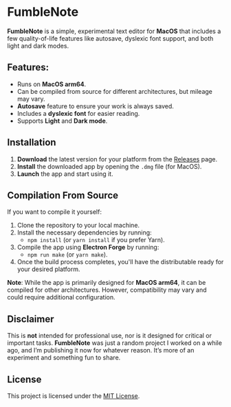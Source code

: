 # FumbleNote

**FumbleNote** is a simple, experimental text editor for **MacOS** that includes a few quality-of-life features like autosave, dyslexic font support, and both light and dark modes.

## Features:
- Runs on **MacOS arm64**.
- Can be compiled from source for different architectures, but mileage may vary.
- **Autosave** feature to ensure your work is always saved.
- Includes a **dyslexic font** for easier reading.
- Supports **Light** and **Dark mode**.

## Installation

1. **Download** the latest version for your platform from the [Releases](https://github.com/abker0/FumbleNote/releases/tag/1.0) page.
2. **Install** the downloaded app by opening the `.dmg` file (for MacOS).
3. **Launch** the app and start using it.

## Compilation From Source

If you want to compile it yourself:

1. Clone the repository to your local machine.
2. Install the necessary dependencies by running:
   - `npm install` (or `yarn install` if you prefer Yarn).
3. Compile the app using **Electron Forge** by running:
   - `npm run make` (or `yarn make`).
4. Once the build process completes, you'll have the distributable ready for your desired platform.

**Note**: While the app is primarily designed for **MacOS arm64**, it can be compiled for other architectures. However, compatibility may vary and could require additional configuration.

## Disclaimer

This is **not** intended for professional use, nor is it designed for critical or important tasks. **FumbleNote** was just a random project I worked on a while ago, and I’m publishing it now for whatever reason. It’s more of an experiment and something fun to share.

## License

This project is licensed under the [MIT License](https://opensource.org/license/mit).
